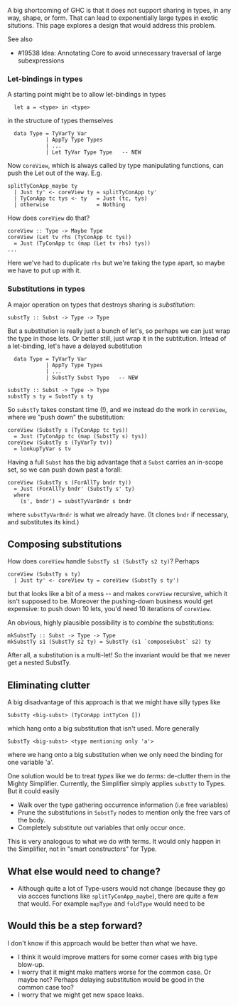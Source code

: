 A big shortcoming of GHC is that it does not support sharing in types,
in any way, shape, or form.  That can lead to exponentially large
types in exotic situtions.  This page explores a design that would
address this problem.

See also
* #19538 Idea: Annotating Core to avoid unnecessary traversal of large subexpressions

### Let-bindings in types

A starting point might be to allow let-bindings in types
```
  let a = <type> in <type>
```
in the structure of types themselves
```
  data Type = TyVarTy Var
            | AppTy Type Types
            | ...
            | Let TyVar Type Type   -- NEW
```
Now `coreView`, which is always called by type manipulating functions, can push the Let out of the way.  E.g.
```
splitTyConApp_maybe ty
  | Just ty' <- coreView ty = splitTyConApp ty'
  | TyConApp tc tys <- ty   = Just (tc, tys)
  | otherwise               = Nothing
```
How does `coreView` do that?
```
coreView :: Type -> Maybe Type
coreView (Let tv rhs (TyConApp tc tys))
  = Just (TyConApp tc (map (Let tv rhs) tys))
...
```
Here we've had to duplicate `rhs` but we're taking the type apart, so maybe we have to put up with it.

### Substitutions in types

A major operation on types that destroys sharing is *substitution*:
```
substTy :: Subst -> Type -> Type
```
But a substitution is really just a bunch of let's, so perhaps we can just wrap the type in those lets.
Or better still, just wrap it in the subtitution.  Intead of a let-binding, let's have a delayed substitution
```
  data Type = TyVarTy Var
            | AppTy Type Types
            | ...
            | SubstTy Subst Type   -- NEW

substTy :: Subst -> Type -> Type
substTy s ty = SubstTy s ty
```
So `substTy` takes constant time (!), and we instead do the work in
`coreView`, where we "push down" the substitution:
```
coreView (SubstTy s (TyConApp tc tys))
  = Just (TyConApp tc (map (SubstTy s) tys))
coreView (SubstTy s (TyVarTy tv))
  = lookupTyVar s tv
```
Having a full `Subst` has the big advantage that a `Subst` carries an in-scope set,
so we can push down past a forall:
```
coreView (SubstTy s (ForAllTy bndr ty))
  = Just (ForAllTy bndr' (SubstTy s' ty)
  where
    (s', bndr') = substTyVarBndr s bndr
```
where `substTyVarBndr` is what we already have. (It clones `bndr` if necessary,
and substitutes its kind.)

## Composing substitutions

How does `coreView` handle `SubstTy s1 (SubstTy s2 ty)`?  Perhaps
```
coreView (SubstTy s ty)
  | Just ty' <- coreView ty = coreView (SubstTy s ty')
```
but that looks like a bit of a mess -- and makes `coreView` recursive, which it isn't supposed to be.
Moreover the pushing-down business would get expensive: to push down 10 lets, you'd need 10 iterations
of `coreView`.

An obvious, highly plausible possibility is to *combine* the substitutions:
```
mkSubstTy :: Subst -> Type -> Type
mkSubstTy s1 (SubstTy s2 ty) = SubstTy (s1 `composeSubst` s2) ty
```
After all, a substitution is a multi-let!  So the invariant would be that we never
get a nested SubstTy.

## Eliminating clutter

A big disadvantage of this approach is that we might have silly types like
```
SubstTy <big-subst> (TyConApp intTyCon [])
```
which hang onto a big substitution that isn't used.  More generally
```
SubstTy <big-subst> <type mentioning only 'a'>
```
where we hang onto a big substitution when we only need the binding for one variable 'a'.

One solution would be to treat *types* like we do *terms*: de-clutter them in the Mighty Simplifier.
Currently, the Simplifier simply applies `substTy` to Types.  But it could easily
* Walk over the type gathering occurrence information (i.e free variables)
* Prune the substitutions in `SubstTy` nodes to mention only the free vars of the body.
* Completely substitute out variables that only occur once.

This is very analogous to what we do with terms.  It would only happen in the
Simplifier, not in "smart constructors" for Type.

## What else would need to change?

* Although quite a lot of Type-users would not change (because they go via accces functions like `splitTyConApp_maybe`), there are quite a few that would.  For example `mapType` and `foldType` would need to be


## Would this be a step forward?

I don't know if this approach would be better than what we have.

* I think it would improve matters for some corner cases with big type blow-up.
* I worry that it might make matters worse for the common case.  Or maybe not?   Perhaps delaying substitution would be good in the common case too?
* I worry that we might get new space leaks.

